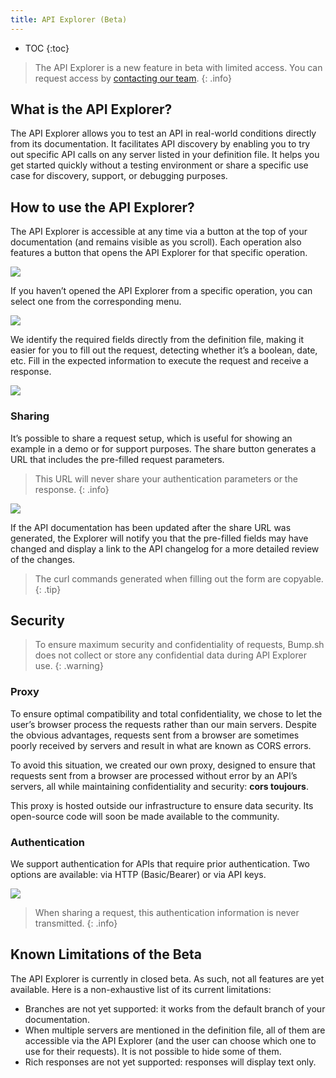 ```yaml
---
title: API Explorer (Beta)
---
```


- TOC
{:toc}

> The API Explorer is a new feature in beta with limited access. You can request access by [contacting our team](mailto:hello@bump.sh).
{: .info}

## What is the API Explorer?

The API Explorer allows you to test an API in real-world conditions directly from its documentation. It facilitates API discovery by enabling you to try out specific API calls on any server listed in your definition file. It helps you get started quickly without a testing environment or share a specific use case for discovery, support, or debugging purposes.

## How to use the API Explorer?

The API Explorer is accessible at any time via a button at the top of your documentation (and remains visible as you scroll). Each operation also features a button that opens the API Explorer for that specific operation.

![](/images/help/explorer-button.png)

If you haven’t opened the API Explorer from a specific operation, you can select one from the corresponding menu.

![](/images/help/explorer-operation-selection.png)

We identify the required fields directly from the definition file, making it easier for you to fill out the request, detecting whether it’s a boolean, date, etc. Fill in the expected information to execute the request and receive a response.

![](/images/help/explorer-response.png)

### Sharing

It’s possible to share a request setup, which is useful for showing an example in a demo or for support purposes. The share button generates a URL that includes the pre-filled request parameters.

> This URL will never share your authentication parameters or the response.
{: .info}

![](/images/help/explorer-share.png)

If the API documentation has been updated after the share URL was generated, the Explorer will notify you that the pre-filled fields may have changed and display a link to the API changelog for a more detailed review of the changes.

> The curl commands generated when filling out the form are copyable.
{: .tip}

## Security

> To ensure maximum security and confidentiality of requests, Bump.sh does not collect or store any confidential data during API Explorer use.
{: .warning}

### Proxy

To ensure optimal compatibility and total confidentiality, we chose to let the user’s browser process the requests rather than our main servers. Despite the obvious advantages, requests sent from a browser are sometimes poorly received by servers and result in what are known as CORS errors.

To avoid this situation, we created our own proxy, designed to ensure that requests sent from a browser are processed without error by an API’s servers, all while maintaining confidentiality and security: **cors toujours**.

This proxy is hosted outside our infrastructure to ensure data security. Its open-source code will soon be made available to the community.

### Authentication

We support authentication for APIs that require prior authentication. Two options are available: via HTTP (Basic/Bearer) or via API keys.

![](/images/help/explorer-auth.png)

> When sharing a request, this authentication information is never transmitted.
{: .info}

## Known Limitations of the Beta

The API Explorer is currently in closed beta. As such, not all features are yet available. Here is a non-exhaustive list of its current limitations:

- Branches are not yet supported: it works from the default branch of your documentation.
- When multiple servers are mentioned in the definition file, all of them are accessible via the API Explorer (and the user can choose which one to use for their requests). It is not possible to hide some of them.
- Rich responses are not yet supported: responses will display text only.